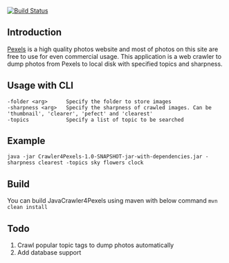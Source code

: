 [![Build Status](https://travis-ci.org/Gearon/JavaCrawler4Pexels.svg?branch=master)](https://travis-ci.org/Gearon/JavaCrawler4Pexels)

## Introduction
[Pexels][1] is a high quality photos website and most of photos on this site are free to use for even commercial usage. 
This application is a web crawler to dump photos from Pexels to local disk with specified topics and sharpness.


## Usage with CLI
 ```
 -folder <arg>      Specify the folder to store images 
 -sharpness <arg>   Specify the sharpness of crawled images. Can be 'thumbnail', 'clearer', 'pefect' and 'clearest' 
 -topics            Specify a list of topic to be searched 
 ```
 
## Example

  ```java -jar Crawler4Pexels-1.0-SNAPSHOT-jar-with-dependencies.jar -sharpness clearest -topics sky flowers clock```

## Build
  You can build JavaCrawler4Pexels using maven with below command
  ```mvn clean install```
  

  [1]: https://www.pexels.com

## Todo
  1. Crawl popular topic tags to dump photos automatically
  2. Add database support
